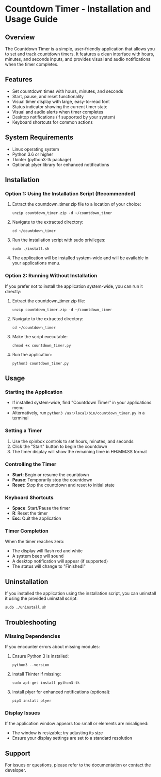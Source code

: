 # Countdown Timer - Installation and Usage Guide

## Overview

The Countdown Timer is a simple, user-friendly application that allows you to set and track countdown timers. It features a clean interface with hours, minutes, and seconds inputs, and provides visual and audio notifications when the timer completes.

## Features

- Set countdown times with hours, minutes, and seconds
- Start, pause, and reset functionality
- Visual timer display with large, easy-to-read font
- Status indicator showing the current timer state
- Visual and audio alerts when timer completes
- Desktop notifications (if supported by your system)
- Keyboard shortcuts for common actions

## System Requirements

- Linux operating system
- Python 3.6 or higher
- Tkinter (python3-tk package)
- Optional: plyer library for enhanced notifications

## Installation

### Option 1: Using the Installation Script (Recommended)

1. Extract the countdown_timer.zip file to a location of your choice:
   ```
   unzip countdown_timer.zip -d ~/countdown_timer
   ```

2. Navigate to the extracted directory:
   ```
   cd ~/countdown_timer
   ```

3. Run the installation script with sudo privileges:
   ```
   sudo ./install.sh
   ```

4. The application will be installed system-wide and will be available in your applications menu.

### Option 2: Running Without Installation

If you prefer not to install the application system-wide, you can run it directly:

1. Extract the countdown_timer.zip file:
   ```
   unzip countdown_timer.zip -d ~/countdown_timer
   ```

2. Navigate to the extracted directory:
   ```
   cd ~/countdown_timer
   ```

3. Make the script executable:
   ```
   chmod +x countdown_timer.py
   ```

4. Run the application:
   ```
   python3 countdown_timer.py
   ```

## Usage

### Starting the Application

- If installed system-wide, find "Countdown Timer" in your applications menu
- Alternatively, run `python3 /usr/local/bin/countdown_timer.py` in a terminal

### Setting a Timer

1. Use the spinbox controls to set hours, minutes, and seconds
2. Click the "Start" button to begin the countdown
3. The timer display will show the remaining time in HH:MM:SS format

### Controlling the Timer

- **Start**: Begin or resume the countdown
- **Pause**: Temporarily stop the countdown
- **Reset**: Stop the countdown and reset to initial state

### Keyboard Shortcuts

- **Space**: Start/Pause the timer
- **R**: Reset the timer
- **Esc**: Quit the application

### Timer Completion

When the timer reaches zero:
- The display will flash red and white
- A system beep will sound
- A desktop notification will appear (if supported)
- The status will change to "Finished!"

## Uninstallation

If you installed the application using the installation script, you can uninstall it using the provided uninstall script:

```
sudo ./uninstall.sh
```

## Troubleshooting

### Missing Dependencies

If you encounter errors about missing modules:

1. Ensure Python 3 is installed:
   ```
   python3 --version
   ```

2. Install Tkinter if missing:
   ```
   sudo apt-get install python3-tk
   ```

3. Install plyer for enhanced notifications (optional):
   ```
   pip3 install plyer
   ```

### Display Issues

If the application window appears too small or elements are misaligned:
- The window is resizable; try adjusting its size
- Ensure your display settings are set to a standard resolution

## Support

For issues or questions, please refer to the documentation or contact the developer.
